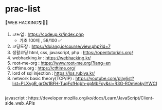 # prac-list

🔰WEB HACKING🌎🏴‍☠️
1. 코드업 : https://codeup.kr/index.php
   - 기초 100제 , 58/100 ✅
3. 코딩도장 : https://dojang.io/course/view.php?id=7
4. 생활코딩 html, css, javascript, php : https://opentutorials.org/
5. webhacking.kr : https://webhacking.kr/
6. root-me-org : https://www.root-me.org/?lang=en
7. ctftime.org : https://ctftime.org/
8. lord of sql injection : https://los.rubiya.kr/
9. network basic theory(TCP/IP) : https://youtube.com/playlist?list=PLXvgR_grOs1BFH-TuqFsfHqbh-gpMbFoy&si=R3G-ROmVokylYWCI
<br>
javascript : https://developer.mozilla.org/ko/docs/Learn/JavaScript/Client-side_web_APIs
